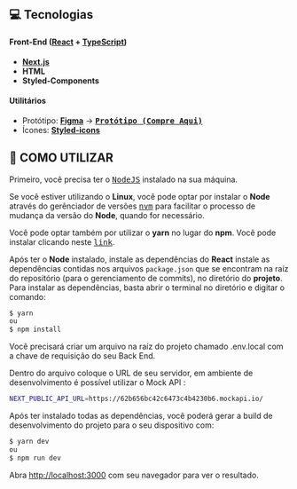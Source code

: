 ## **:computer: Tecnologias**

#### **Front-End** ([React](reactjs.org) + [TypeScript](https://www.typescriptlang.org/))

- **[Next.js](https://nextjs.org/)**
- **HTML**
- **Styled-Components**

#### **Utilitários**

- Protótipo: **[Figma](https://www.figma.com/)** &rarr; **<kbd>[Protótipo (Compre Aqui)](https://www.figma.com/file/q2iStTg2seUR5qPWLQOOaa/Compre-Aqui!?node-id=0%3A1)</kbd>**
- Ícones: **[Styled-icons](https://styled-icons.dev/)**

## **:wine_glass: COMO UTILIZAR**

Primeiro, você precisa ter o <kbd>[NodeJS](https://nodejs.org/en/download/)</kbd> instalado na sua máquina.

Se você estiver utilizando o **Linux**, você pode optar por instalar o **Node** através do gerênciador de versões <kbd>[nvm](https://github.com/nvm-sh/nvm)</kbd> para facilitar o processo de mudança da versão do **Node**, quando for necessário.

Você pode optar também por utilizar o **yarn** no lugar do **npm**. Você pode instalar clicando neste <kbd>[link](https://yarnpkg.com/)</kbd>.

Após ter o **Node** instalado, instale as dependências do **React** instale as dependências contidas nos arquivos `package.json` que se encontram na raíz do repositório (para o gerenciamento de commits), no diretório do **projeto**. Para instalar as dependências, basta abrir o terminal no diretório e digitar o comando:

```sh
$ yarn
ou
$ npm install
```

Você precisará criar um arquivo na raíz do projeto chamado .env.local com a chave de requisição do seu Back End.

Dentro do arquivo coloque o URL de seu servidor, em ambiente de desenvolvimento é possível utilizar o Mock API :

```sh
NEXT_PUBLIC_API_URL=https://62b656bc42c6473c4b4230b6.mockapi.io/
```

Após ter instalado todas as dependências, você poderá gerar a build de desenvolvimento do projeto para o seu dispositivo com:

```sh
$ yarn dev
ou
$ npm run dev
```

Abra [http://localhost:3000](http://localhost:3000) com seu navegador para ver o resultado.
